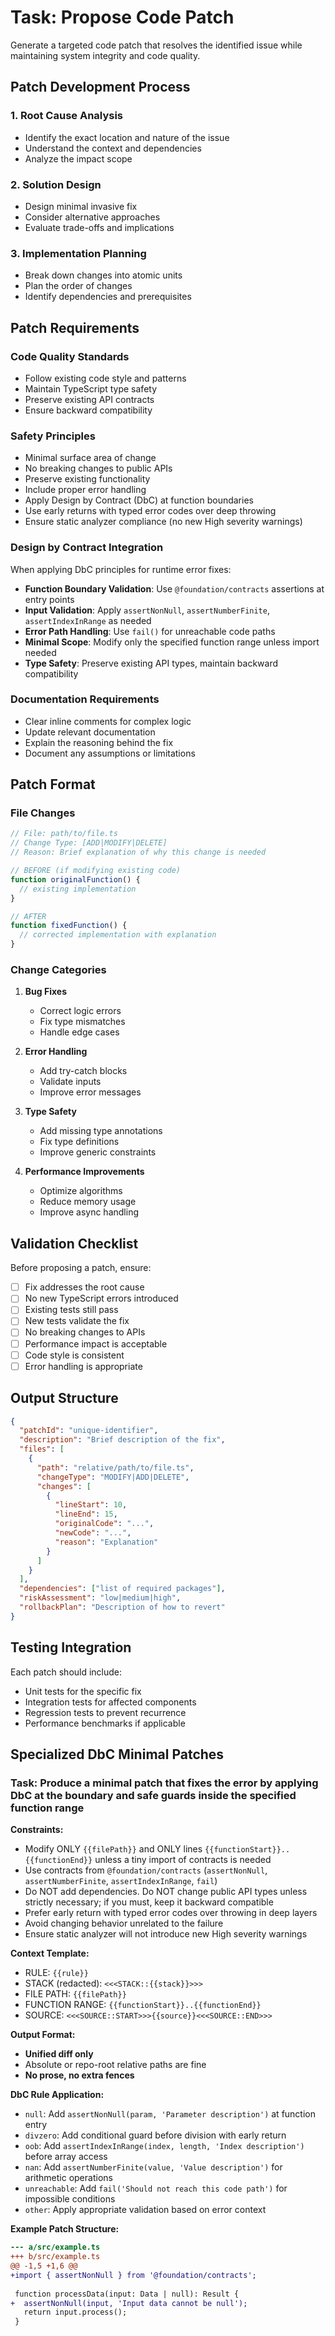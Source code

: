 # Task: Propose Code Patch

Generate a targeted code patch that resolves the identified issue while maintaining system integrity and code quality.

## Patch Development Process

### 1. Root Cause Analysis

- Identify the exact location and nature of the issue
- Understand the context and dependencies
- Analyze the impact scope

### 2. Solution Design

- Design minimal invasive fix
- Consider alternative approaches
- Evaluate trade-offs and implications

### 3. Implementation Planning

- Break down changes into atomic units
- Plan the order of changes
- Identify dependencies and prerequisites

## Patch Requirements

### Code Quality Standards

- Follow existing code style and patterns
- Maintain TypeScript type safety
- Preserve existing API contracts
- Ensure backward compatibility

### Safety Principles

- Minimal surface area of change
- No breaking changes to public APIs
- Preserve existing functionality
- Include proper error handling
- Apply Design by Contract (DbC) at function boundaries
- Use early returns with typed error codes over deep throwing
- Ensure static analyzer compliance (no new High severity warnings)

### Design by Contract Integration

When applying DbC principles for runtime error fixes:

- **Function Boundary Validation**: Use `@foundation/contracts` assertions at entry points
- **Input Validation**: Apply `assertNonNull`, `assertNumberFinite`, `assertIndexInRange` as needed
- **Error Path Handling**: Use `fail()` for unreachable code paths
- **Minimal Scope**: Modify only the specified function range unless import needed
- **Type Safety**: Preserve existing API types, maintain backward compatibility

### Documentation Requirements

- Clear inline comments for complex logic
- Update relevant documentation
- Explain the reasoning behind the fix
- Document any assumptions or limitations

## Patch Format

### File Changes

```typescript
// File: path/to/file.ts
// Change Type: [ADD|MODIFY|DELETE]
// Reason: Brief explanation of why this change is needed

// BEFORE (if modifying existing code)
function originalFunction() {
  // existing implementation
}

// AFTER
function fixedFunction() {
  // corrected implementation with explanation
}
```

### Change Categories

1. **Bug Fixes**
   - Correct logic errors
   - Fix type mismatches
   - Handle edge cases

2. **Error Handling**
   - Add try-catch blocks
   - Validate inputs
   - Improve error messages

3. **Type Safety**
   - Add missing type annotations
   - Fix type definitions
   - Improve generic constraints

4. **Performance Improvements**
   - Optimize algorithms
   - Reduce memory usage
   - Improve async handling

## Validation Checklist

Before proposing a patch, ensure:

- [ ] Fix addresses the root cause
- [ ] No new TypeScript errors introduced
- [ ] Existing tests still pass
- [ ] New tests validate the fix
- [ ] No breaking changes to APIs
- [ ] Performance impact is acceptable
- [ ] Code style is consistent
- [ ] Error handling is appropriate

## Output Structure

```json
{
  "patchId": "unique-identifier",
  "description": "Brief description of the fix",
  "files": [
    {
      "path": "relative/path/to/file.ts",
      "changeType": "MODIFY|ADD|DELETE",
      "changes": [
        {
          "lineStart": 10,
          "lineEnd": 15,
          "originalCode": "...",
          "newCode": "...",
          "reason": "Explanation"
        }
      ]
    }
  ],
  "dependencies": ["list of required packages"],
  "riskAssessment": "low|medium|high",
  "rollbackPlan": "Description of how to revert"
}
```

## Testing Integration

Each patch should include:

- Unit tests for the specific fix
- Integration tests for affected components
- Regression tests to prevent recurrence
- Performance benchmarks if applicable

## Specialized DbC Minimal Patches

### Task: Produce a minimal patch that fixes the error by applying DbC at the boundary and safe guards inside the specified function range

**Constraints:**

- Modify ONLY `{{filePath}}` and ONLY lines `{{functionStart}}..{{functionEnd}}` unless a tiny import of contracts is needed
- Use contracts from `@foundation/contracts` (`assertNonNull`, `assertNumberFinite`, `assertIndexInRange`, `fail`)
- Do NOT add dependencies. Do NOT change public API types unless strictly necessary; if you must, keep it backward compatible
- Prefer early return with typed error codes over throwing in deep layers
- Avoid changing behavior unrelated to the failure
- Ensure static analyzer will not introduce new High severity warnings

**Context Template:**

- RULE: `{{rule}}`
- STACK (redacted): `<<<STACK::{{stack}}>>>`
- FILE PATH: `{{filePath}}`
- FUNCTION RANGE: `{{functionStart}}..{{functionEnd}}`
- SOURCE: `<<<SOURCE::START>>>{{source}}<<<SOURCE::END>>>`

**Output Format:**

- **Unified diff only**
- Absolute or repo-root relative paths are fine
- **No prose, no extra fences**

**DbC Rule Application:**

- `null`: Add `assertNonNull(param, 'Parameter description')` at function entry
- `divzero`: Add conditional guard before division with early return
- `oob`: Add `assertIndexInRange(index, length, 'Index description')` before array access
- `nan`: Add `assertNumberFinite(value, 'Value description')` for arithmetic operations
- `unreachable`: Add `fail('Should not reach this code path')` for impossible conditions
- `other`: Apply appropriate validation based on error context

**Example Patch Structure:**

```diff
--- a/src/example.ts
+++ b/src/example.ts
@@ -1,5 +1,6 @@
+import { assertNonNull } from '@foundation/contracts';
 
 function processData(input: Data | null): Result {
+  assertNonNull(input, 'Input data cannot be null');
   return input.process();
 }
```
